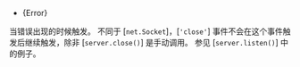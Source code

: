 <!-- YAML
added: v0.1.90
-->

* {Error}

当错误出现的时候触发。
不同于 [`net.Socket`]，[`'close'`] 事件不会在这个事件触发后继续触发，除非 [`server.close()`] 是手动调用。
参见 [`server.listen()`] 中的例子。

